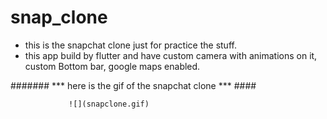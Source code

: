# snap_clone

- this is the snapchat clone just for practice the stuff.
- this app build by flutter and have custom camera with animations on it, custom Bottom bar, google maps enabled.

####### *** here is the gif of the snapchat clone *** ####

             
                 ![](snapclone.gif)
